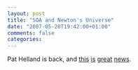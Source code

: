 ```yaml
---
layout: post
title: "SOA and Newton's Universe"
date: "2007-05-20T19:42:00+01:00"
comments: false
categories: 
---
```


<p>Pat Helland is back, and <a href="http://blogs.msdn.com/pathelland/archive/2007/05/14/i-m-glad-to-be-back.aspx">this</a> <a href="http://blogs.msdn.com/pathelland/archive/2007/05/15/memories-guesses-and-apologies.aspx">is</a> <a href="http://blogs.msdn.com/pathelland/archive/2007/05/16/link-to-life-beyond-distributed-transactions-an-apostate-s-opinion.aspx">great</a> <a href="http://blogs.msdn.com/pathelland/archive/2007/05/20/soa-and-newton-s-universe.aspx">news</a>.</p>


